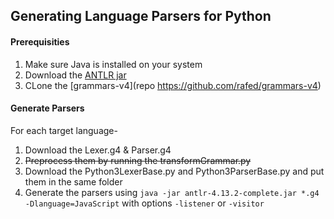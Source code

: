 ## Generating Language Parsers for Python

#### Prerequisities
1. Make sure Java is installed on your system
2. Download the [ANTLR jar](https://www.antlr.org/download.html)
3. CLone the [grammars-v4](repo https://github.com/rafed/grammars-v4)

#### Generate Parsers
For each target language-
1. Download the Lexer.g4 & Parser.g4
2. ~~Preprocess them by running the transformGrammar.py~~
3. Download the Python3LexerBase.py and Python3ParserBase.py and put them in the same folder
4. Generate the parsers using ```java -jar antlr-4.13.2-complete.jar *.g4 -Dlanguage=JavaScript``` with options ```-listener``` or ```-visitor```